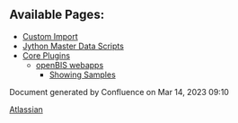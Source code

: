 Available Pages:
----------------

-   [Custom Import](Custom-Import_53746004.html)
-   [Jython Master Data
    Scripts](Jython-Master-Data-Scripts_53746018.html)
-   [Core Plugins](Core-Plugins_53745960.html)
    -   [openBIS webapps](openBIS-webapps_53745961.html)
        -   [Showing Samples](Showing-Samples_53745947.html)

Document generated by Confluence on Mar 14, 2023 09:10

[Atlassian](https://www.atlassian.com/)
